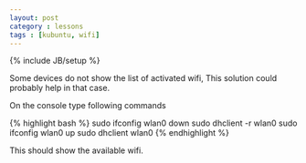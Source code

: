 ```yaml
---
layout: post
category : lessons
tags : [kubuntu, wifi]
---
```

{% include JB/setup %}

Some devices do not show the list of activated wifi, This solution could probably help in that case.

On the console type following commands

{% highlight bash %}
sudo ifconfig wlan0 down
sudo dhclient -r wlan0
sudo ifconfig wlan0 up
sudo dhclient wlan0
{% endhighlight %}

This should show the available wifi.


